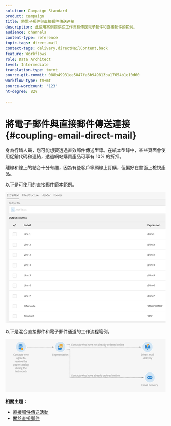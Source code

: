 ```yaml
---
solution: Campaign Standard
product: campaign
title: 將電子郵件與直接郵件傳送連接
description: 此使用案例提供從工作流程傳送電子郵件和直接郵件的範例。
audience: channels
content-type: reference
topic-tags: direct-mail
context-tags: delivery,directMailContent,back
feature: Workflows
role: Data Architect
level: Intermediate
translation-type: tm+mt
source-git-commit: 088b49931ee5047fa6b949813ba17654b1e10d60
workflow-type: tm+mt
source-wordcount: '123'
ht-degree: 82%

---
```



# 將電子郵件與直接郵件傳送連接 {#coupling-email-direct-mail}

身為行銷人員，您可能想要透過直效郵件傳送型錄。在紙本型錄中，某些頁面會使用促銷代碼和連結，透過網站購買產品可享有 10% 的折扣。

離線和線上的結合十分有趣，因為有些客戶寧願線上訂購，但偏好在書面上檢視產品。

以下是可使用的直接郵件範本範例。

![](assets/direct_mail_9.png)

以下是混合直接郵件和電子郵件通道的工作流程範例。

![](assets/direct_mail_10.png)

**相關主題：**

* [直接郵件傳送活動](../../automating/using/direct-mail-delivery.md)
* [關於直接郵件](../../channels/using/about-direct-mail.md)
